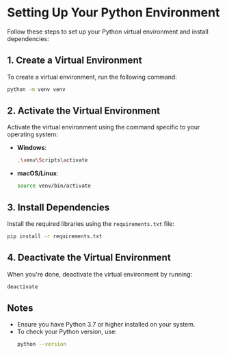 # Setting Up Your Python Environment

Follow these steps to set up your Python virtual environment and install dependencies:

## 1. Create a Virtual Environment
To create a virtual environment, run the following command:
```bash
python -m venv venv
```

## 2. Activate the Virtual Environment
Activate the virtual environment using the command specific to your operating system:

- **Windows**:
  ```bash
  .\venv\Scripts\activate
  ```
- **macOS/Linux**:
  ```bash
  source venv/bin/activate
  ```

## 3. Install Dependencies
Install the required libraries using the `requirements.txt` file:
```bash
pip install -r requirements.txt
```

## 4. Deactivate the Virtual Environment
When you're done, deactivate the virtual environment by running:
```bash
deactivate
```

## Notes
- Ensure you have Python 3.7 or higher installed on your system.
- To check your Python version, use:
  ```bash
  python --version
  ```
